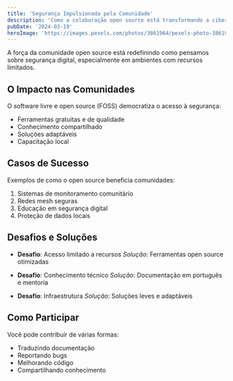 ```yaml
---
title: 'Segurança Impulsionada pela Comunidade'
description: 'Como a colaboração open source está transformando a cibersegurança nas comunidades'
pubDate: '2024-03-19'
heroImage: 'https://images.pexels.com/photos/3861964/pexels-photo-3861964.jpeg'
---
```


A força da comunidade open source está redefinindo como pensamos sobre segurança digital, especialmente em ambientes com recursos limitados.

## O Impacto nas Comunidades

O software livre e open source (FOSS) democratiza o acesso à segurança:
- Ferramentas gratuitas e de qualidade
- Conhecimento compartilhado
- Soluções adaptáveis
- Capacitação local

## Casos de Sucesso

Exemplos de como o open source beneficia comunidades:
1. Sistemas de monitoramento comunitário
2. Redes mesh seguras
3. Educação em segurança digital
4. Proteção de dados locais

## Desafios e Soluções

- **Desafio**: Acesso limitado a recursos
  *Solução*: Ferramentas open source otimizadas

- **Desafio**: Conhecimento técnico
  *Solução*: Documentação em português e mentoria

- **Desafio**: Infraestrutura
  *Solução*: Soluções leves e adaptáveis

## Como Participar

Você pode contribuir de várias formas:
- Traduzindo documentação
- Reportando bugs
- Melhorando código
- Compartilhando conhecimento